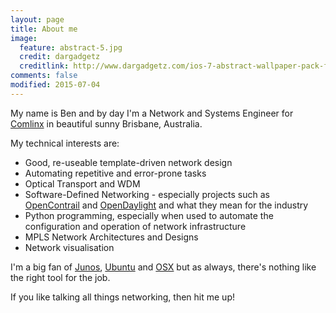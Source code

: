 ```yaml
---
layout: page
title: About me
image:
  feature: abstract-5.jpg
  credit: dargadgetz
  creditlink: http://www.dargadgetz.com/ios-7-abstract-wallpaper-pack-for-iphone-5-and-ipod-touch-retina/
comments: false
modified: 2015-07-04
---
```


My name is Ben and by day I'm a Network and Systems Engineer for [Comlinx](http://www.comlinx.com.au) in beautiful sunny Brisbane, Australia.

My technical interests are:

 * Good, re-useable template-driven network design
 * Automating repetitive and error-prone tasks
 * Optical Transport and WDM
 * Software-Defined Networking - especially projects such as [OpenContrail](http://www.operncontrail.org) and [OpenDaylight](http://www.opendaylight.org) and what they mean for the industry
 * Python programming, especially when used to automate the configuration and operation of network infrastructure
 * MPLS Network Architectures and Designs
 * Network visualisation

I'm a big fan of [Junos](https://www.juniper.net/us/en/products-services/nos/junos/), [Ubuntu](http://www.ubuntu.com) and [OSX](http://www.apple.com/osx) but as always, there's nothing like the right tool for the job. 

If you like talking all things networking, then hit me up!